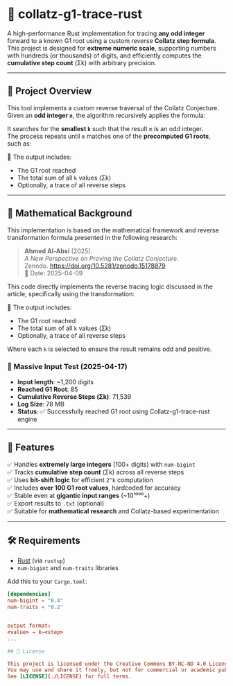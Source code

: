# 🔁 collatz-g1-trace-rust 

A high-performance Rust implementation for tracing **any odd integer** forward to a known G1 root using a custom reverse **Collatz step formula**. This project is designed for **extreme numeric scale**, supporting numbers with hundreds (or thousands) of digits, and efficiently computes the **cumulative step count** (Σk) with arbitrary precision.

---

## 📘 Project Overview

This tool implements a custom reverse traversal of the Collatz Conjecture.  
Given an **odd integer `n`**, the algorithm recursively applies the formula:


It searches for the **smallest `k`** such that the result `m` is an odd integer.  
The process repeats until `m` matches one of the **precomputed G1 roots**, such as:


🔢 The output includes:
- The G1 root reached
- The total sum of all `k` values (Σk)
- Optionally, a trace of all reverse steps

---

## 🧠 Mathematical Background

This implementation is based on the mathematical framework and reverse transformation formula presented in the following research:

> **Ahmed Al-Absi** (2025).  
> *A New Perspective on Proving the Collatz Conjecture*.  
> Zenodo. https://doi.org/10.5281/zenodo.15178879  
> 📅 Date: 2025-04-09

This code directly implements the reverse tracing logic discussed in the article, specifically using the transformation:



🔢 The output includes:
- The G1 root reached
- The total sum of all `k` values (Σk)
- Optionally, a trace of all reverse steps


Where each `k` is selected to ensure the result remains odd and positive.


### 🧪 Massive Input Test (2025-04-17)

- **Input length**: ~1,200 digits  
- **Reached G1 Root**: 85  
- **Cumulative Reverse Steps (Σk)**: 71,539  
- **Log Size**: 78 MB  
- **Status**: ✅ Successfully reached G1 root using Collatz-g1-trace-rust engine

---

## 🚀 Features

✅ Handles **extremely large integers** (100+ digits) with `num-bigint`  
✅ Tracks **cumulative step count** (Σk) across all reverse steps  
✅ Uses **bit-shift logic** for efficient `2^k` computation  
✅ Includes **over 100 G1 root values**, hardcoded for accuracy  
✅ Stable even at **gigantic input ranges** (~10¹⁰⁰⁰+)  
✅ Export results to `.txt` (optional)  
✅ Suitable for **mathematical research** and Collatz-based experimentation

---

## 🛠️ Requirements

- [Rust](https://www.rust-lang.org/tools/install) (via `rustup`)
- `num-bigint` and `num-traits` libraries

Add this to your `Cargo.toml`:

```toml
[dependencies]
num-bigint = "0.4"
num-traits = "0.2"


output format:
<value> → k=<step>
...

## 📄 License

This project is licensed under the Creative Commons BY-NC-ND 4.0 License.  
You may use and share it freely, but not for commercial or academic publishing purposes.  
See [LICENSE](./LICENSE) for full terms.
